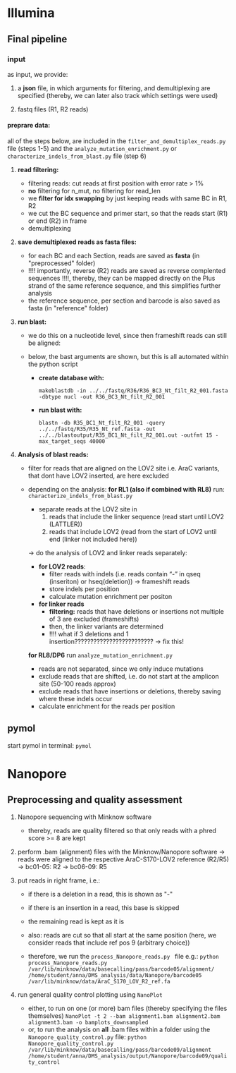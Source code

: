 
# Illumina
## Final pipeline
### input 
as input, we provide: 
1. a **json** file, in which arguments for filtering, and demultiplexing are specified (thereby, we can later also track which settings were used)

2. fastq files (R1, R2 reads)
#### preprare data:
all of the steps below, are included in the `filter_and_demultiplex_reads.py` file (steps 1-5) and the `analyze_mutation_enrichment.py` or `characterize_indels_from_blast.py` file (step 6)
1. **read filtering:** 	
	- filtering reads: cut reads at first position with error rate > 1%
	- **no** filtering for n_mut, no filtering for read_len
	- we **filter for idx swapping** by just keeping reads with same BC in R1, R2
	- we cut the BC sequence and primer start, so that the reads start (R1) or end (R2) in frame
	- demultiplexing 
	
4. **save demultiplexed reads as fasta files:**
	- for each BC and each Section, reads are saved as **fasta** (in "preprocessed" folder)
	- !!!! importantly, reverse (R2) reads are saved as reverse complented sequences !!!!, thereby, they can be mapped directly on the Plus strand of the same reference sequence, and this simplifies further analysis
	- the reference sequence, per section and barcode is also saved as fasta (in "reference" folder)
	
5. **run blast:**
		
	- we do this on a nucleotide level, since then frameshift reads can still be aligned:
	- below, the bast arguments are shown, but this is all automated within the python script
			
		- **create database with:**
			
			`makeblastdb -in ../../fastq/R36/R36_BC3_Nt_filt_R2_001.fasta -dbtype nucl -out R36_BC3_Nt_filt_R2_001`
			
		- **run blast with:**
			
			`blastn -db R35_BC1_Nt_filt_R2_001 -query ../../fastq/R35/R35_Nt_ref.fasta -out ../../blastoutput/R35_BC1_Nt_filt_R2_001.out -outfmt 15 -max_target_seqs 40000`
			
6. **Analysis of blast reads:**
		
	- filter for reads that are aligned on the LOV2 site i.e. AraC variants, that dont have LOV2 inserted, are here excluded
	- depending on the analysis: 
		**for RL1 (also if combined with RL8)**  run: `characterize_indels_from_blast.py` 
		- separate reads at the LOV2 site in
			1. reads that include the linker sequence (read start until LOV2 (LATTLER))
			2. reads that include LOV2 (read from the start of LOV2 until end (linker not included here))
			
		-> do the analysis of LOV2 and linker reads separately: 
		- **for LOV2 reads**:
			- filter reads with indels (i.e. reads contain “-” in qseq (inseriton) or hseq(deletion)) → frameshift reads
			- store indels per position 
			- calculate mutation enrichment per positon 
		- **for linker reads**
			- **filtering:** reads that have deletions or insertions not multiple of 3 are excluded (frameshifts)
			- then, the linker variants are determined 
			- !!!! what if 3 deletions and 1 insertion????????????????????????? -> fix this! 

		**for RL8/DP6** run  `analyze_mutation_enrichment.py`
		- reads are not separated, since we only induce mutations 
		- exclude reads that are shifted, i.e. do not start at the amplicon site (50-100 reads approx)
		- exclude reads that have insertions or deletions, thereby saving where these indels occur
		- calculate enrichment for the reads per position


## pymol

start pymol in terminal: 
`pymol`


# Nanopore
## Preprocessing and quality assessment

1. Nanopore sequencing with Minknow software
	- thereby, reads are quality filtered so that only reads with a phred score >= 8 are kept
	
2. perform .bam (alignment) files with the Minknow/Nanopore  software
	-> reads were aligned to the respective AraC-S170-LOV2 reference (R2/R5)
	-> bc01-05: R2
	-> bc06-09: R5
	
3. put reads in right frame, i.e.: 
	- if there is a deletion in a read, this is shown as "-"
	- if there is an insertion in a read, this base is skipped
	- the remaining read is kept as it is 

	- also: reads are cut so that all start at the same position (here, we consider reads that include ref pos 9 (arbitrary choice))

	- therefore, we run the `process_Nanopore_reads.py ` file e.g.:
		`python process_Nanopore_reads.py /var/lib/minknow/data/basecalling/pass/barcode05/alignment/ /home/student/anna/DMS_analysis/data/Nanopore/barcode05 /var/lib/minknow/data/AraC_S170_LOV_R2_ref.fa`
	
4. run general quality control plotting using `NanoPlot`
	- either, to run on one (or more) bam files (thereby specifying the files themselves)
		`NanoPlot -t 2 --bam alignment1.bam alignment2.bam alignment3.bam -o bamplots_downsampled`
	- or, to run the analysis on **all** .bam files within a folder using the `Nanopore_quality_control.py` file: 
		`python Nanopore_quality_control.py /var/lib/minknow/data/basecalling/pass/barcode09/alignment /home/student/anna/DMS_analysis/output/Nanopore/barcode09/quality_control`

